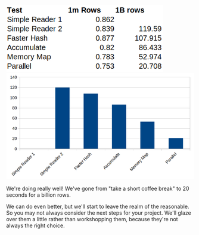 ![img.png](img.png)
![img_1.png](img_1.png)

We're doing really well! We've gone from "take a short coffee break" to 20 seconds for a billion rows.

We can do even better, but we'll start to leave the realm of the reasonable. So you may not always consider
the next steps for your project. We'll glaze over them a little rather than workshopping them, because they're
not always the right choice.